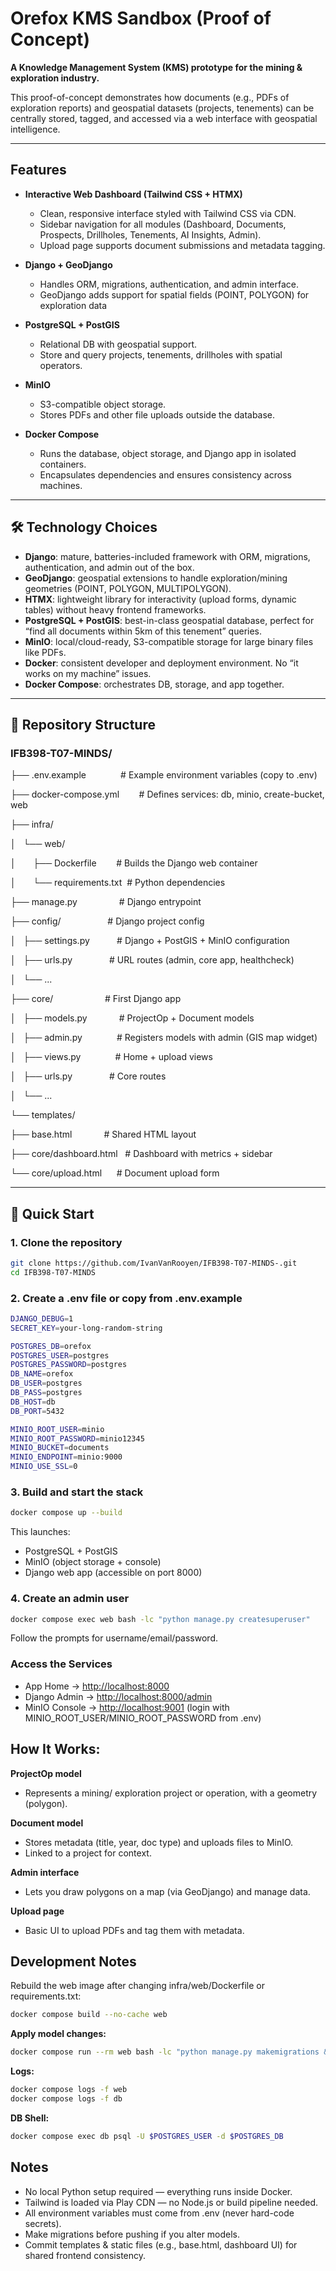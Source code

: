 # Orefox KMS Sandbox (Proof of Concept)

**A Knowledge Management System (KMS) prototype for the mining & exploration industry.**

This proof-of-concept demonstrates how documents (e.g., PDFs of exploration reports) and geospatial datasets (projects, tenements) can be centrally stored, tagged, and accessed via a web interface with geospatial intelligence.

---

## Features

- **Interactive Web Dashboard (Tailwind CSS + HTMX)**
  - Clean, responsive interface styled with Tailwind CSS via CDN.
  - Sidebar navigation for all modules (Dashboard, Documents, Prospects, Drillholes, Tenements, AI Insights, Admin).
  - Upload page supports document submissions and metadata tagging.

- **Django + GeoDjango**
  - Handles ORM, migrations, authentication, and admin interface.
  - GeoDjango adds support for spatial fields (POINT, POLYGON) for exploration data

- **PostgreSQL + PostGIS**
  - Relational DB with geospatial support.
  - Store and query projects, tenements, drillholes with spatial operators.

- **MinIO**
  - S3-compatible object storage.
  - Stores PDFs and other file uploads outside the database.

- **Docker Compose**
  - Runs the database, object storage, and Django app in isolated containers.
  - Encapsulates dependencies and ensures consistency across machines.

---

## 🛠 Technology Choices

- **Django**: mature, batteries-included framework with ORM, migrations, authentication, and admin out of the box.  
- **GeoDjango**: geospatial extensions to handle exploration/mining geometries (POINT, POLYGON, MULTIPOLYGON).  
- **HTMX**: lightweight library for interactivity (upload forms, dynamic tables) without heavy frontend frameworks.  
- **PostgreSQL + PostGIS**: best-in-class geospatial database, perfect for “find all documents within 5km of this tenement” queries.  
- **MinIO**: local/cloud-ready, S3-compatible storage for large binary files like PDFs.  
- **Docker**: consistent developer and deployment environment. No “it works on my machine” issues.  
- **Docker Compose**: orchestrates DB, storage, and app together.

---

## 📂 Repository Structure

### IFB398-T07-MINDS/

├── .env.example              # Example environment variables (copy to .env)

├── docker-compose.yml        # Defines services: db, minio, create-bucket, web

├── infra/

│   └── web/

│       ├── Dockerfile        # Builds the Django web container

│       └── requirements.txt  # Python dependencies

├── manage.py                 # Django entrypoint

├── config/                   # Django project config

│   ├── settings.py           # Django + PostGIS + MinIO configuration

│   ├── urls.py               # URL routes (admin, core app, healthcheck)

│   └── ...

├── core/                     # First Django app

│   ├── models.py             # ProjectOp + Document models

│   ├── admin.py              # Registers models with admin (GIS map widget)

│   ├── views.py              # Home + upload views

│   ├── urls.py               # Core routes

│   └── ...

└── templates/

├── base.html             # Shared HTML layout

├── core/dashboard.html   # Dashboard with metrics + sidebar

└── core/upload.html      # Document upload form

---

## 🚀 Quick Start

### 1. Clone the repository

```bash
git clone https://github.com/IvanVanRooyen/IFB398-T07-MINDS-.git
cd IFB398-T07-MINDS
```

### 2. Create a .env file or copy from .env.example

```bash
DJANGO_DEBUG=1
SECRET_KEY=your-long-random-string

POSTGRES_DB=orefox
POSTGRES_USER=postgres
POSTGRES_PASSWORD=postgres
DB_NAME=orefox
DB_USER=postgres
DB_PASS=postgres
DB_HOST=db
DB_PORT=5432

MINIO_ROOT_USER=minio
MINIO_ROOT_PASSWORD=minio12345
MINIO_BUCKET=documents
MINIO_ENDPOINT=minio:9000
MINIO_USE_SSL=0
```

### 3. Build and start the stack

```bash
docker compose up --build
```

This launches:

- PostgreSQL + PostGIS
- MinIO (object storage + console)
- Django web app (accessible on port 8000)

### 4. Create an admin user

```bash
docker compose exec web bash -lc "python manage.py createsuperuser"
```

Follow the prompts for username/email/password.

### Access the Services

- App Home → <http://localhost:8000>
- Django Admin → <http://localhost:8000/admin>
- MinIO Console → <http://localhost:9001> (login with MINIO_ROOT_USER/MINIO_ROOT_PASSWORD from .env)

## How It Works:

**ProjectOp model**

- Represents a mining/ exploration project or operation, with a geometry (polygon).

**Document model**

- Stores metadata (title, year, doc type) and uploads files to MinIO.
- Linked to a project for context.

**Admin interface**

- Lets you draw polygons on a map (via GeoDjango) and manage data.

**Upload page**

- Basic UI to upload PDFs and tag them with metadata.

## Development Notes

Rebuild the web image after changing infra/web/Dockerfile or requirements.txt:

```bash
docker compose build --no-cache web
```

**Apply model changes:**

```bash
docker compose run --rm web bash -lc "python manage.py makemigrations && python manage.py migrate"
```

**Logs:**

```bash
docker compose logs -f web
docker compose logs -f db
```

**DB Shell:**

```bash
docker compose exec db psql -U $POSTGRES_USER -d $POSTGRES_DB
```

## Notes

- No local Python setup required — everything runs inside Docker.
- Tailwind is loaded via Play CDN — no Node.js or build pipeline needed.
- All environment variables must come from .env (never hard-code secrets).
- Make migrations before pushing if you alter models.
- Commit templates & static files (e.g., base.html, dashboard UI) for shared frontend consistency.